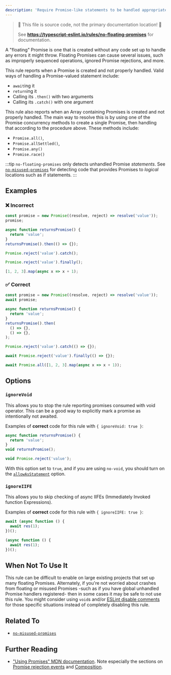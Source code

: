 ```yaml
---
description: 'Require Promise-like statements to be handled appropriately.'
---
```


> 🛑 This file is source code, not the primary documentation location! 🛑
>
> See **https://typescript-eslint.io/rules/no-floating-promises** for documentation.

A "floating" Promise is one that is created without any code set up to handle any errors it might throw.
Floating Promises can cause several issues, such as improperly sequenced operations, ignored Promise rejections, and more.

This rule reports when a Promise is created and not properly handled.
Valid ways of handling a Promise-valued statement include:

- `await`ing it
- `return`ing it
- Calling its `.then()` with two arguments
- Calling its `.catch()` with one argument

This rule also reports when an Array containing Promises is created and not properly handled. The main way to resolve this is by using one of the Promise concurrency methods to create a single Promise, then handling that according to the procedure above. These methods include:

- `Promise.all()`,
- `Promise.allSettled()`,
- `Promise.any()`
- `Promise.race()`

:::tip
`no-floating-promises` only detects unhandled Promise _statements_.
See [`no-misused-promises`](./no-misused-promises.md) for detecting code that provides Promises to _logical_ locations such as if statements.
:::

## Examples

<!--tabs-->

### ❌ Incorrect

```ts
const promise = new Promise((resolve, reject) => resolve('value'));
promise;

async function returnsPromise() {
  return 'value';
}
returnsPromise().then(() => {});

Promise.reject('value').catch();

Promise.reject('value').finally();

[1, 2, 3].map(async x => x + 1);
```

### ✅ Correct

```ts
const promise = new Promise((resolve, reject) => resolve('value'));
await promise;

async function returnsPromise() {
  return 'value';
}
returnsPromise().then(
  () => {},
  () => {},
);

Promise.reject('value').catch(() => {});

await Promise.reject('value').finally(() => {});

await Promise.all([1, 2, 3].map(async x => x + 1));
```

## Options

### `ignoreVoid`

This allows you to stop the rule reporting promises consumed with void operator.
This can be a good way to explicitly mark a promise as intentionally not awaited.

Examples of **correct** code for this rule with `{ ignoreVoid: true }`:

```ts option='{ "ignoreVoid": true }' showPlaygroundButton
async function returnsPromise() {
  return 'value';
}
void returnsPromise();

void Promise.reject('value');
```

With this option set to `true`, and if you are using `no-void`, you should turn on the [`allowAsStatement`](https://eslint.org/docs/rules/no-void#allowasstatement) option.

### `ignoreIIFE`

This allows you to skip checking of async IIFEs (Immediately Invoked function Expressions).

Examples of **correct** code for this rule with `{ ignoreIIFE: true }`:

<!-- prettier-ignore -->
```ts option='{ "ignoreIIFE": true }' showPlaygroundButton
await (async function () {
  await res(1);
})();

(async function () {
  await res(1);
})();
```

## When Not To Use It

This rule can be difficult to enable on large existing projects that set up many floating Promises.
Alternately, if you're not worried about crashes from floating or misused Promises -such as if you have global unhandled Promise handlers registered- then in some cases it may be safe to not use this rule.
You might consider using `void`s and/or [ESLint disable comments](https://eslint.org/docs/latest/use/configure/rules#using-configuration-comments-1) for those specific situations instead of completely disabling this rule.

## Related To

- [`no-misused-promises`](./no-misused-promises.md)

## Further Reading

- ["Using Promises" MDN documentation](https://developer.mozilla.org/en-US/docs/Web/JavaScript/Guide/Using_promises). Note especially the sections on [Promise rejection events](https://developer.mozilla.org/en-US/docs/Web/JavaScript/Guide/Using_promises#promise_rejection_events) and [Composition](https://developer.mozilla.org/en-US/docs/Web/JavaScript/Guide/Using_promises#composition).

